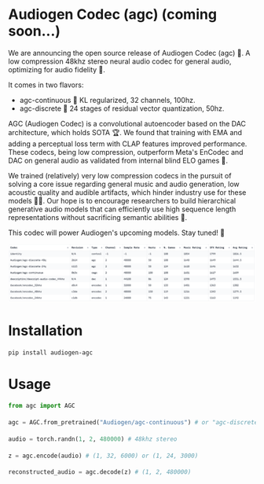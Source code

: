 # Audiogen Codec (agc) (coming soon...)

We are announcing the open source release of Audiogen Codec (agc) 🎉. A low compression 48khz stereo neural audio codec for general audio, optimizing for audio fidelity 🎵.

It comes in two flavors:

- agc-continuous 🔄
KL regularized, 32 channels, 100hz.
- agc-discrete 🔢
24 stages of residual vector quantization, 50hz.

AGC (Audiogen Codec) is a convolutional autoencoder based on the DAC architecture, which holds SOTA 🏆. We found that training with EMA and adding a perceptual loss term with CLAP features improved performance. These codecs, being low compression, outperform Meta's EnCodec and DAC on general audio as validated from internal blind ELO games 🎲.

We trained (relatively) very low compression codecs in the pursuit of solving a core issue regarding general music and audio generation, low acoustic quality and audible artifacts, which hinder industry use for these models 🚫🎶. Our hope is to encourage researchers to build hierarchical generative audio models that can efficiently use high sequence length representations without sacrificing semantic abilities 🧠.


This codec will power Audiogen's upcoming models. Stay tuned! 🚀

![ELO Image](assets/elo.png)

# Installation
```sh
pip install audiogen-agc
```

# Usage
```python
from agc import AGC

agc = AGC.from_pretrained("Audiogen/agc-continuous") # or "agc-discrete"

audio = torch.randn(1, 2, 480000) # 48khz stereo

z = agc.encode(audio) # (1, 32, 6000) or (1, 24, 3000)

reconstructed_audio = agc.decode(z) # (1, 2, 480000)
```